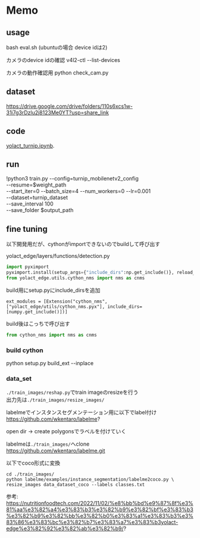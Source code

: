 # Memo
## usage
bash eval.sh
(ubuntuの場合 device idは2)


カメラのdevice idの確認
v4l2-ctl --list-devices


カメラの動作確認用
python check_cam.py


## dataset
https://drive.google.com/drive/folders/110s6xcs1w-31i7g3rDzlu2j8123Me0YT?usp=share_link

## code
[yolact_turnip.ipynb](yolact_turnip.ipynb).

## run
!python3 train.py --config=turnip_mobilenetv2_config \
--resume=$weight_path \
--start_iter=0 --batch_size=4 --num_workers=0 --lr=0.001 \
--dataset=turnip_dataset \
--save_interval 100 \
--save_folder $output_path




## fine tuning
以下開発用だが、cythonがimportできないのでbuildして呼び出す

yolact_edge/layers/functions/detection.py

```python
import pyximport
pyximport.install(setup_args={"include_dirs":np.get_include()}, reload_support=True)
from yolact_edge.utils.cython_nms import nms as cnms
```

build用にsetup.pyにinclude_dirsを追加
```
ext_modules = [Extension("cython_nms", ["yolact_edge/utils/cython_nms.pyx"], include_dirs=[numpy.get_include()])]
```

build後はこっちで呼び出す
```python
from cython_nms import nms as cnms
```

### build cython
python setup.py build_ext --inplace


### data_set
`./train_images/reshap.py`でtrain imageのresizeを行う  
出力先は`./train_images/resize_images/`

labelmeでインスタンスセグメンテーション用に以下でlabel付け  
https://github.com/wkentaro/labelme?

open dir -> create polygonsでラベルを付けていく  

labelmeは`./train_images/`へclone  
https://github.com/wkentaro/labelme.git

以下でcoco形式に変換

```
cd ./train_images/
python labelme/examples/instance_segmentation/labelme2coco.py \
resize_images data_dataset_coco --labels classes.txt 
```


参考: 
https://nutritionfoodtech.com/2022/11/02/%e8%bb%bd%e9%87%8f%e3%81%aa%e3%82%a4%e3%83%b3%e3%82%b9%e3%82%bf%e3%83%b3%e3%82%b9%e3%82%bb%e3%82%b0%e3%83%a1%e3%83%b3%e3%83%86%e3%83%bc%e3%82%b7%e3%83%a7%e3%83%b3yolact-edge%e3%82%92%e3%82%ab%e3%82%b9/?
